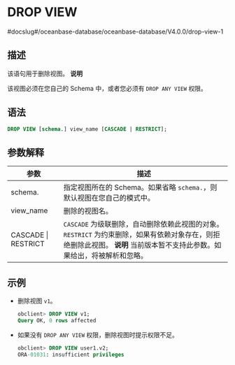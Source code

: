 DROP VIEW 
==============================
#docslug#/oceanbase-database/oceanbase-database/V4.0.0/drop-view-1


描述 
-----------

该语句用于删除视图。
**说明**



该视图必须在您自己的 Schema 中，或者您必须有 `DROP ANY VIEW` 权限。

语法 
-----------

```sql
DROP VIEW [schema.] view_name [CASCADE | RESTRICT];
```



参数解释 
-------------



|         参数          |                                                                          描述                                                                          |
|---------------------|------------------------------------------------------------------------------------------------------------------------------------------------------|
| schema.             | 指定视图所在的 Schema。如果省略 `schema.`，则 默认视图在您自己的模式中。                                                                                                        |
| view_name           | 删除的视图名。                                                                                                                                              |
| CASCADE \| RESTRICT | `CASCADE` 为级联删除，自动删除依赖此视图的对象。 `RESTRICT` 为约束删除，如果有依赖对象存在，则拒绝删除此视图。 **说明**  当前版本暂不支持此参数。如果给出，将被解析和忽略。 |



示例 
-----------

* 删除视图 `v1`。

  ```sql
  obclient> DROP VIEW v1;
  Query OK, 0 rows affected
  ```

  

* 如果没有 `DROP ANY VIEW` 权限，删除视图时提示权限不足。

  ```sql
  obclient> DROP VIEW user1.v2;
  ORA-01031: insufficient privileges
  ```

  




